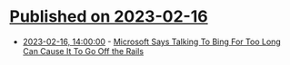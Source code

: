 # [Published on 2023-02-16](index.md)

* [2023-02-16, 14:00:00](https://slashdot.org/story/23/02/16/1321246/microsoft-says-talking-to-bing-for-too-long-can-cause-it-to-go-off-the-rails?utm_source=rss1.0mainlinkanon&utm_medium=feed) - [Microsoft Says Talking To Bing For Too Long Can Cause It To Go Off the Rails](https://slashdot.org/story/23/02/16/1321246/microsoft-says-talking-to-bing-for-too-long-can-cause-it-to-go-off-the-rails?utm_source=rss1.0mainlinkanon&utm_medium=feed)
